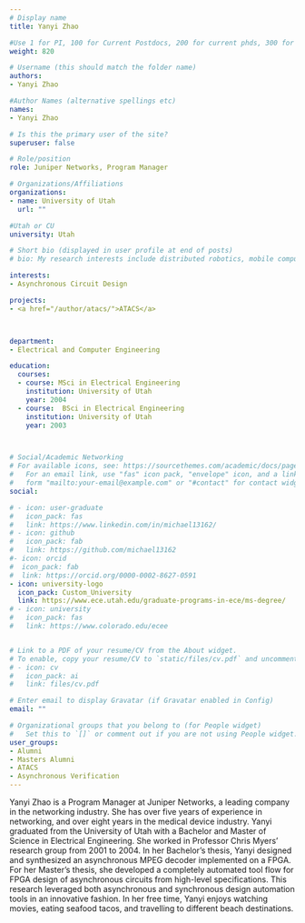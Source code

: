```yaml
---
# Display name
title: Yanyi Zhao

#Use 1 for PI, 100 for Current Postdocs, 200 for current phds, 300 for current masters, 400 for current undergrads, 800 for alum postdocs, 810 for alum phds, 820 for alum masters, and 830 for alum undergrads
weight: 820

# Username (this should match the folder name)
authors:
- Yanyi Zhao

#Author Names (alternative spellings etc)
names:
- Yanyi Zhao

# Is this the primary user of the site?
superuser: false

# Role/position
role: Juniper Networks, Program Manager

# Organizations/Affiliations
organizations:
- name: University of Utah
  url: ""

#Utah or CU
university: Utah

# Short bio (displayed in user profile at end of posts)
# bio: My research interests include distributed robotics, mobile computing and programmable matter.

interests:
- Asynchronous Circuit Design

projects:
- <a href="/author/atacs/">ATACS</a>



department:
- Electrical and Computer Engineering

education:
  courses:
  - course: MSci in Electrical Engineering
    institution: University of Utah
    year: 2004
  - course:  BSci in Electrical Engineering
    institution: University of Utah
    year: 2003



# Social/Academic Networking
# For available icons, see: https://sourcethemes.com/academic/docs/page-builder/#icons
#   For an email link, use "fas" icon pack, "envelope" icon, and a link in the
#   form "mailto:your-email@example.com" or "#contact" for contact widget.
social:

# - icon: user-graduate
#   icon_pack: fas
#   link: https://www.linkedin.com/in/michael13162/
# - icon: github
#   icon_pack: fab
#   link: https://github.com/michael13162
#- icon: orcid
#  icon_pack: fab
#  link: https://orcid.org/0000-0002-8627-0591
- icon: university-logo
  icon_pack: Custom_University
  link: https://www.ece.utah.edu/graduate-programs-in-ece/ms-degree/
# - icon: university
#   icon_pack: fas
#   link: https://www.colorado.edu/ecee


# Link to a PDF of your resume/CV from the About widget.
# To enable, copy your resume/CV to `static/files/cv.pdf` and uncomment the lines below.
# - icon: cv
#   icon_pack: ai
#   link: files/cv.pdf

# Enter email to display Gravatar (if Gravatar enabled in Config)
email: ""

# Organizational groups that you belong to (for People widget)
#   Set this to `[]` or comment out if you are not using People widget.
user_groups:
- Alumni
- Masters Alumni
- ATACS
- Asynchronous Verification
---
```


Yanyi Zhao is a Program Manager at Juniper Networks, a leading company in the networking industry.  She has over five years of experience in networking, and over eight years in the medical device industry.  Yanyi graduated from the University of Utah with a Bachelor and Master of Science in Electrical Engineering.  She worked in Professor Chris Myers’ research group from 2001 to 2004.  In her Bachelor’s thesis, Yanyi designed and synthesized an asynchronous MPEG decoder implemented on a FPGA.  For her Master’s thesis, she developed a completely automated tool flow for FPGA design of asynchronous circuits from high-level specifications.  This research leveraged both asynchronous and synchronous design automation tools in an innovative fashion.  In her free time, Yanyi enjoys watching movies, eating seafood tacos, and travelling to different beach destinations. 